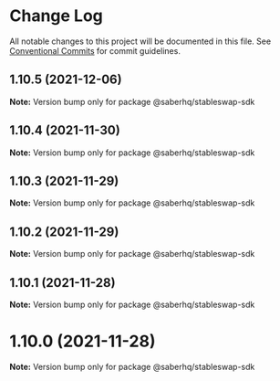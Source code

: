 # Change Log

All notable changes to this project will be documented in this file.
See [Conventional Commits](https://conventionalcommits.org) for commit guidelines.

## 1.10.5 (2021-12-06)

**Note:** Version bump only for package @saberhq/stableswap-sdk





## 1.10.4 (2021-11-30)

**Note:** Version bump only for package @saberhq/stableswap-sdk





## 1.10.3 (2021-11-29)

**Note:** Version bump only for package @saberhq/stableswap-sdk





## 1.10.2 (2021-11-29)

**Note:** Version bump only for package @saberhq/stableswap-sdk





## 1.10.1 (2021-11-28)

**Note:** Version bump only for package @saberhq/stableswap-sdk





# 1.10.0 (2021-11-28)

**Note:** Version bump only for package @saberhq/stableswap-sdk
